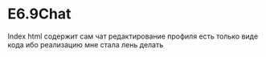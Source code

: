 # E6.9Chat
Index html содержит сам чат
редактирование профиля есть только виде кода ибо реализацию мне стала лень делать
